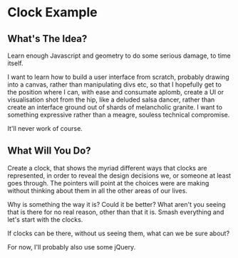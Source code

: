 # Clock Example

## What's The Idea?

Learn enough Javascript and geometry to do some serious damage, to time itself. 

I want to learn how to build a user interface from scratch, probably drawing into a canvas, rather than manipulating divs etc, so that I hopefully get to the position where I can, with ease and consumate aplomb, create a UI or visualisation shot from the hip, like a deluded salsa dancer, rather than create an interface ground out of shards of melancholic granite. I want to something expressive rather than a meagre, souless technical compromise.

It'll never work of course. 


## What Will You Do?

Create a clock, that shows the myriad different ways that clocks are represented, in order to reveal the design decisions we, or someone at least goes through.  The pointers will point at the choices were are making without thinking about them in all the other areas of our lives. 

Why is something the way it is? Could it be better? What aren't you seeing that is there for no real reason, other than that it is. Smash everything and let's start with the clocks. 

If clocks can be there, without us seeing them, what can we be sure about? 

For now, I'll probably also use some jQuery. 

